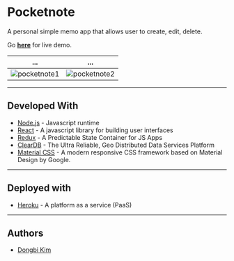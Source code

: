 # Pocketnote

A personal simple memo app that allows user to create, edit, delete.

Go **[here](https://pocketnote.herokuapp.com)** for live demo.

... | ...
--- | ---
![pocketnote1](https://user-images.githubusercontent.com/40073162/56672075-c26a3500-6683-11e9-8f85-12651e19adfa.png) | ![pocketnote2](https://user-images.githubusercontent.com/40073162/56673563-7b317380-6686-11e9-8325-22700ad2e5cd.png)

---

## Developed With

* [Node.js](https://nodejs.org/en/) - Javascript runtime
* [React](https://reactjs.org/) - A javascript library for building user interfaces
* [Redux](https://redux.js.org/) - A Predictable State Container for JS Apps
* [ClearDB](https://w2.cleardb.net/) - The Ultra Reliable, Geo Distributed Data Services Platform
* [Material CSS](https://materializecss.com/) - A modern responsive CSS framework based on Material Design by Google.

---

## Deployed with

* [Heroku](https://www.heroku.com/) - A platform as a service (PaaS)

---

## Authors

* [Dongbi Kim](https://github.com/dbk81587)
